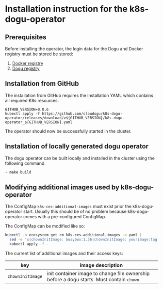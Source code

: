 # Installation instruction for the k8s-dogu-operator

## Prerequisites

Before installing the operator, the login data for the Dogu and Docker registry must be stored be stored:

1. [Docker registry](configuring_the_docker_registry_en.md)
2. [Dogu registry](configuring_the_dogu_registry_en.md)

## Installation from GitHub

The installation from GitHub requires the installation YAML which contains all required K8s resources.

```
GITHUB_VERSION=0.0.6
kubectl apply -f https://github.com/cloudogu/k8s-dogu-operator/releases/download/v${GITHUB_VERSION}/k8s-dogu-operator_${GITHUB_VERSION}.yaml
```

The operator should now be successfully started in the cluster.

## Installation of locally generated dogu operator

The dogu operator can be built locally and installed in the cluster using the following command.

```bash
- make build
```

## Modifying additional images used by k8s-dogu-operator

The ConfigMap `k8s-ces-additional-images` must exist prior the k8s-dogu-operator start. Usually this should be of no
problem because k8s-dogu-operator comes with a pre-configured ConfigMap.

The ConfigMap can be modified like so:

```bash
kubectl -n ecosystem get cm k8s-ces-additional-images -o yaml |
  sed -e 's|chownInitImage: busybox:1.36|chownInitImage: yourimage:tag|' |
  kubectl apply -f -
```

The current list of additional images and their access keys:

| key              | image description                                                                         |
|------------------|-------------------------------------------------------------------------------------------|
| `chownInitImage` | init container image to change file ownership before a dogu starts. Must contain `chown`. |
